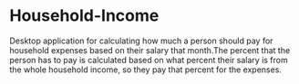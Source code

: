 # Household-Income
 Desktop application for calculating how much a person should pay for household expenses based on their salary that month.The percent that the person has to pay is calculated based on what percent their salary is from the whole household income, so they pay that percent for the expenses.

